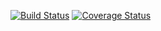 [![Build Status](https://travis-ci.org/chubibest/usepost.svg?branch=master)](https://travis-ci.org/chubibest/usepost)        [![Coverage Status](https://coveralls.io/repos/github/chubibest/usepost/badge.svg?branch=master)](https://coveralls.io/github/chubibest/usepost?branch=master)
